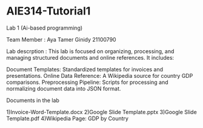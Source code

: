 # AIE314-Tutorial1
Lab 1 (Ai-based programming)

Team Member : Aya Tamer Ginidy 21100790 

Lab descrption : This lab is focused on organizing, processing, and managing structured documents and online references. It includes:

Document Templates: Standardized templates for invoices and presentations.
Online Data Reference: A Wikipedia source for country GDP comparisons.
Preprocessing Pipeline: Scripts for processing and normalizing document data into JSON format.

Documents in the lab

1)Invoice-Word-Template.docx
2)Google Slide Template.pptx
3)Google Slide Template.pdf
4)Wikipedia Page: GDP by Country

